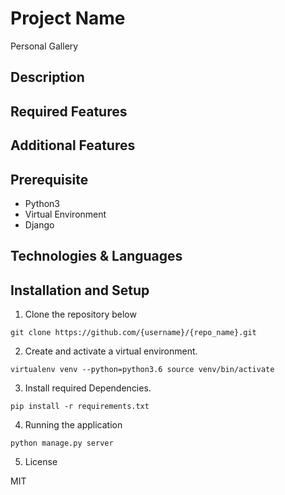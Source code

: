 # Project Name

Personal Gallery

## Description

## Required Features

## Additional Features

## Prerequisite

<ul>
<li>Python3</li>
<li>Virtual Environment</li>
<li>Django </li>
</ul>

## Technologies & Languages


## Installation and Setup

1. Clone the repository below

  `git clone https://github.com/{username}/{repo_name}.git`

2. Create and activate a virtual environment. 

 `virtualenv venv --python=python3.6
  source venv/bin/activate`

3. Install required Dependencies.

  `pip install -r requirements.txt`

4. Running the application

  `python manage.py server`


5. License

  MIT